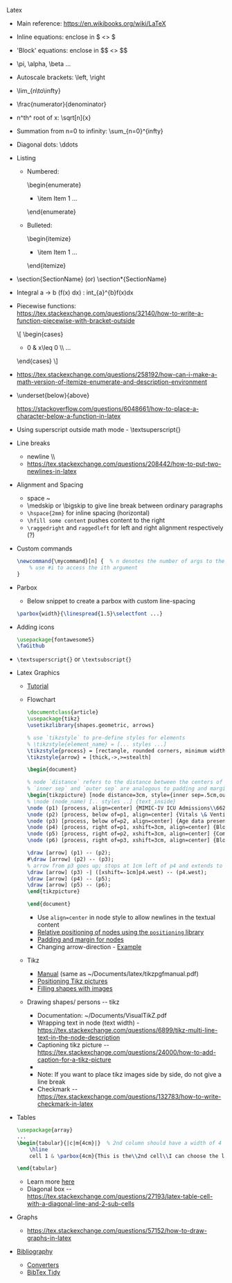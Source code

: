 Latex

-   Main reference: <https://en.wikibooks.org/wiki/LaTeX>

-   Inline equations: enclose in \$ \<\> \$

-   'Block' equations: enclose in \$\$ \<\> \$\$

-   \\pi, \\alpha, \\beta \...

-   Autoscale brackets: \\left, \\right

-   \\lim\_{n\\to\\infty}

-   \\frac{numerator}{denominator}

-   n^th^ root of x: \\sqrt\[n\]{x}

-   Summation from n=0 to infinity: \\sum\_{n=0}\^{infty}

-   Diagonal dots: \\ddots

-   Listing

    -   Numbered:

        \\begin{enumerate}

        -   \\item Item 1 \...

        \\end{enumerate}

    -   Bulleted:

        \\begin{itemize}

        -   \\item Item 1 \...

        \\end{itemize}

-   \\section{SectionName} (or) \\section\*{SectionName}

-   Integral a -\> b (f(x) dx) : int\_{a}\^{b}f(x)dx

-   Piecewise functions:
    <https://tex.stackexchange.com/questions/32140/how-to-write-a-function-piecewise-with-bracket-outside>

    \\\[ \\begin{cases}

    -   0 & x\\leq 0 \\\\ \...

    \\end{cases} \\\]

-   <https://tex.stackexchange.com/questions/258192/how-can-i-make-a-math-version-of-itemize-enumerate-and-description-environment>

-   \\underset{below}{above}

    <https://stackoverflow.com/questions/6048661/how-to-place-a-character-below-a-function-in-latex>

-   Using superscript outside math mode - \\textsuperscript{}

-   Line breaks

    -   newline \\\\
    -   <https://tex.stackexchange.com/questions/208442/how-to-put-two-newlines-in-latex>

-   Alignment and Spacing

    -   space \~
    -   \\medskip or \\bigskip to give line break between ordinary
        paragraphs
    -   `\hspace{2mm}` for inline spacing (horizontal)
    -   `\hfill some content` pushes content to the right
    -   `\raggedright` and `raggedleft` for left and right alignment respectively (?)

-   Custom commands
    ```latex
    \newcommand{\mycommand}[n] {  % n denotes the number of args to the command
        % use #i to access the ith argument 
    }
    ```

-   Parbox
    -   Below snippet to create a parbox with custom line-spacing
    ```latex
    \parbox{width}{\linespread{1.5}\selectfont ...}
    ```

-   Adding icons
    ```latex
    \usepackage{fontawesome5}
    \faGithub
    ```

-   `\textsuperscript{}` or `\textsubscript{}`

-   Latex Graphics
    -   [Tutorial](https://www.overleaf.com/learn/latex/LaTeX_Graphics_using_TikZ%3A_A_Tutorial_for_Beginners_(Part_1)%E2%80%94Basic_Drawing)
    
    -   Flowchart
        ```latex
        \documentclass{article}
        \usepackage{tikz}
        \usetikzlibrary{shapes.geometric, arrows}
        
        % use `tikzstyle` to pre-define styles for elements
        % \tikzstyle{element_name} = [... styles ...]
        \tikzstyle{process} = [rectangle, rounded corners, minimum width=3cm, minimum height=1cm, text centered, text width=3cm, draw=black, fill=orange!30]
        \tikzstyle{arrow} = [thick,->,>=stealth]
        
        \begin{document}
        
        % node `distance` refers to the distance between the centers of 2 (consecutive) nodes
        % `inner sep` and `outer sep` are analogous to padding and margin respectively
        \begin{tikzpicture} [node distance=3cm, style={inner sep=.5cm,outer sep=0}]
        % \node (node_name) [.. styles ..] {text_inside}
        \node (p1) [process, align=center] {MIMIC-IV ICU Admissions\\66239};
        \node (p2) [process, below of=p1, align=center] {Vitals \& Ventilator data present\\ \textbf{34143}};
        \node (p3) [process, below of=p2, align=center] {Age data present\\34143};
        \node (p4) [process, right of=p1, xshift=3cm, align=center] {Blood Gas Analysis present\\26073};
        \node (p5) [process, right of=p2, xshift=3cm, align=center] {Comorbidities present\\26073};
        \node (p6) [process, right of=p3, xshift=3cm, align=center] {Blood count present\\22609};
        
        \draw [arrow] (p1) -- (p2);
        #\draw [arrow] (p2) -- (p3);
        % arrow from p3 goes up; stops at 1cm left of p4 and extends to p4 horizonatally
        \draw [arrow] (p3) -| ([xshift=-1cm]p4.west) -- (p4.west);
        \draw [arrow] (p4) -- (p5);
        \draw [arrow] (p5) -- (p6);
        \end{tikzpicture}
        
        \end{document}
        ```
        -   Use `align=center` in node style to allow newlines in the textual content
        -   [Relative positioning of nodes using the `positioning` library](https://tex.stackexchange.com/questions/51228/how-to-increase-the-horizontal-distance-between-nodes)
        -   [Padding and margin for nodes](https://tex.stackexchange.com/questions/136391/tikz-remove-margin-padding-border-around-nodes-containing-images)
        -   Changing arrow-direction - [Example](https://tex.stackexchange.com/questions/388079/how-to-change-direction-of-arrow-tikz)

    -   Tikz
        -   [Manual](https://tikz.dev/tikz-shapes) (same as ~/Documents/latex/tikzpgfmanual.pdf)
        -   [Positioning Tikz pictures](https://tex.stackexchange.com/questions/123895/positioning-tikz-pictures)
        -   [Filling shapes with images](https://tex.stackexchange.com/questions/219356/how-to-create-a-rectangle-filled-with-image-using-tikz)

    -   Drawing shapes/ persons -- tikz

        -   Documentation: \~/Documents/VisualTikZ.pdf
        -   Wrapping text in node (text width) -
            <https://tex.stackexchange.com/questions/6899/tikz-multi-line-text-in-the-node-description>
        -   Captioning tikz picture --
            <https://tex.stackexchange.com/questions/24000/how-to-add-caption-for-a-tikz-picture>
        -   
        -   Note: If you want to place tikz images side by side, do not give
            a line break
        -   Checkmark --
            <https://tex.stackexchange.com/questions/132783/how-to-write-checkmark-in-latex>

-   Tables

    ```latex
    \usepackage{array}
    ...
    \begin{tabular}{|c|m{4cm}|}  % 2nd column should have a width of 4 cm with contents placed in the middle of each corresponding cell
        \hline
        cell 1 & \parbox{4cm}{This is the\\2nd cell\\I can choose the line breaks.}

    \end{tabular}
    ```
    -   Learn more [here](https://www.overleaf.com/learn/latex/Tables)
    -   Diagonal box --
        <https://tex.stackexchange.com/questions/27193/latex-table-cell-with-a-diagonal-line-and-2-sub-cells>

-   Graphs

    -   <https://tex.stackexchange.com/questions/57152/how-to-draw-graphs-in-latex>

-   [Bibliography](https://www.overleaf.com/learn/latex/Bibliography_management_with_bibtex)
    -   [Converters](https://www.bibtex.com/converters/)
    -   [BibTex Tidy](https://flamingtempura.github.io/bibtex-tidy/)
